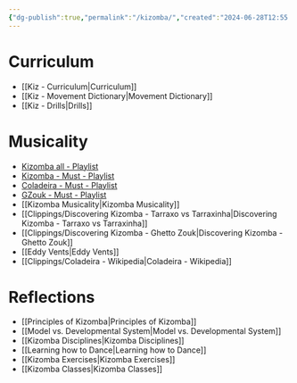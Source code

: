 ```yaml
---
{"dg-publish":true,"permalink":"/kizomba/","created":"2024-06-28T12:55:26.000-04:00","updated":"2025-02-07T14:03:43.544-05:00"}
---
```



# Curriculum

- [[Kiz - Curriculum\|Curriculum]]
- [[Kiz - Movement Dictionary\|Movement Dictionary]]
- [[Kiz - Drills\|Drills]]

# Musicality

- [Kizomba all - Playlist](https://open.spotify.com/playlist/4vCODB1vWVWzpaxpPJGLvW?si=fc8d06aac8ec4d39)
- [Kizomba - Must - Playlist](https://open.spotify.com/playlist/2pB08ZLCTiAryZuWD5elrw?si=749eb484d520464e)
- [Coladeira - Must - Playlist](https://open.spotify.com/playlist/2ebdz15cTiSyyIjHtctiFF?si=e93f4dc5c19f4620)
- [GZouk - Must - Playlist](https://open.spotify.com/playlist/5jvDupodQSMoN84RMfEwgD?si=9c21c2fdb17147f0)
- [[Kizomba Musicality\|Kizomba Musicality]]
- [[Clippings/Discovering Kizomba - Tarraxo vs Tarraxinha\|Discovering Kizomba - Tarraxo vs Tarraxinha]]
- [[Clippings/Discovering Kizomba - Ghetto Zouk\|Discovering Kizomba - Ghetto Zouk]]
- [[Eddy Vents\|Eddy Vents]]
- [[Clippings/Coladeira - Wikipedia\|Coladeira - Wikipedia]]

# Reflections

- [[Principles of Kizomba\|Principles of Kizomba]]
- [[Model vs. Developmental System\|Model vs. Developmental System]]
- [[Kizomba Disciplines\|Kizomba Disciplines]]
- [[Learning how to Dance\|Learning how to Dance]]
- [[Kizomba Exercises\|Kizomba Exercises]]
- [[Kizomba Classes\|Kizomba Classes]]
